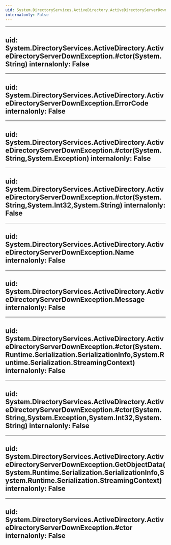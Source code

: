 ```yaml
---
uid: System.DirectoryServices.ActiveDirectory.ActiveDirectoryServerDownException
internalonly: False
---
```


---
uid: System.DirectoryServices.ActiveDirectory.ActiveDirectoryServerDownException.#ctor(System.String)
internalonly: False
---

---
uid: System.DirectoryServices.ActiveDirectory.ActiveDirectoryServerDownException.ErrorCode
internalonly: False
---

---
uid: System.DirectoryServices.ActiveDirectory.ActiveDirectoryServerDownException.#ctor(System.String,System.Exception)
internalonly: False
---

---
uid: System.DirectoryServices.ActiveDirectory.ActiveDirectoryServerDownException.#ctor(System.String,System.Int32,System.String)
internalonly: False
---

---
uid: System.DirectoryServices.ActiveDirectory.ActiveDirectoryServerDownException.Name
internalonly: False
---

---
uid: System.DirectoryServices.ActiveDirectory.ActiveDirectoryServerDownException.Message
internalonly: False
---

---
uid: System.DirectoryServices.ActiveDirectory.ActiveDirectoryServerDownException.#ctor(System.Runtime.Serialization.SerializationInfo,System.Runtime.Serialization.StreamingContext)
internalonly: False
---

---
uid: System.DirectoryServices.ActiveDirectory.ActiveDirectoryServerDownException.#ctor(System.String,System.Exception,System.Int32,System.String)
internalonly: False
---

---
uid: System.DirectoryServices.ActiveDirectory.ActiveDirectoryServerDownException.GetObjectData(System.Runtime.Serialization.SerializationInfo,System.Runtime.Serialization.StreamingContext)
internalonly: False
---

---
uid: System.DirectoryServices.ActiveDirectory.ActiveDirectoryServerDownException.#ctor
internalonly: False
---
